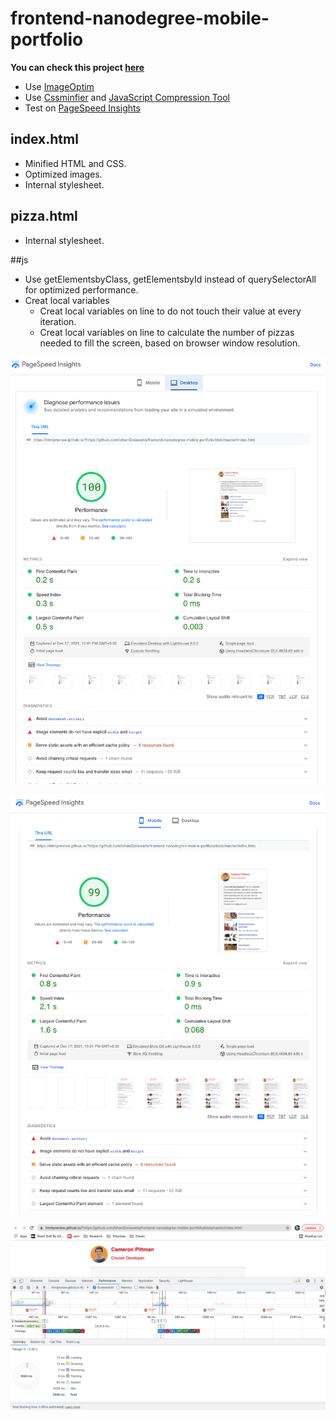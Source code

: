 frontend-nanodegree-mobile-portfolio
===

**You can check this project [here](https://htmlpreview.github.io/?https://github.com/ishaniDolawatta/frontend-nanodegree-mobile-portfolio/blob/master/index.html)**

- Use [ImageOptim](http://imageoptim.com/)
- Use [Cssminfier](https://cssminifier.com/) and [JavaScript Compression Tool](https://jscompress.com/)
- Test on [PageSpeed Insights](https://developers.google.com/speed/pagespeed/insights/)

## index.html
- Minified HTML and CSS.
- Optimized images.
- Internal stylesheet.

## pizza.html
- Internal stylesheet.

##js
- Use getElementsbyClass, getElementsbyId instead of querySelectorAll for optimized performance.
- Creat local variables
	-	Creat local variables on line to do not touch their value at every iteration.
	- Creat local variables on line to calculate the number of pizzas needed to fill the screen, based on browser window resolution.


![page-performance-result-desktop](./screenshots/web.png)

![page-performance-result-mobile](./screenshots/mobile.png)

![page-performance-using-chrome-dev-tool](./screenshots/chrome_dev_tool.png)